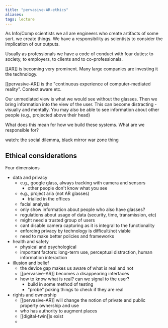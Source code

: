 ```yaml
---
title: "pervasive-AR-ethics"
aliases: 
tags: lecture
---
```


As Info/Comp scientists we all are engineers who create artifacts of some sort. we create things. We have a responsibility as scientists to consider the implication of our outputs.

Usually as professionals we have a code of conduct with four duties: to society, to employers, to clients and to co-professionals.

[[AR]] is becoming very prominent. Many large companies are investing it the technology. 

[[pervasive-AR]] is the "continuous experience of computer-mediated reality". Context aware etc.

Our unmediated view is what we would see without the glasses. Then we bring information into the view of the user. This can become distracting - visually and mentally. You may also be able to see information about other people (e.g., projected above their head)

What does this mean for how we build these systems. What are we responsible for?

watch: the social dilemma, black mirror war zone thing


## Ethical considerations

Four dimensions
- data and privacy
	- e.g., google glass, always tracking with camera and sensors
		- other people don't know what you see
	- e.g., project aria (not AR glasses)
		-  trialled in the offices
	- facial analysis
	- only show information about people who also have glasses?
	- regulations about usage of data (security, time, transmission, etc)
	- might need a trusted group of users
	- cant disable camera capturing as it is integral to the functionality
	- enforcing privacy by technology is difficult/not viable
	- need to make better policies and frameworks
- health and safety
	- physical and psychological
	- important factors: long-term use, perceptual distraction, human information interaction
- illusion and belief
	- the device gap makes us aware of what is real and not
	- [[pervasive-AR]] becomes a disappearing interfaces
	- how to know what is real? can we signal to the user?
		- build in some method of testing
		- "probe" poking things to check if they are real
- rights and ownership
	- [[pervasive-AR]] will change the notion of private and public property ownership and use
	- who has authority to augment places
	- [[digital-twin]]s exist
	- 
